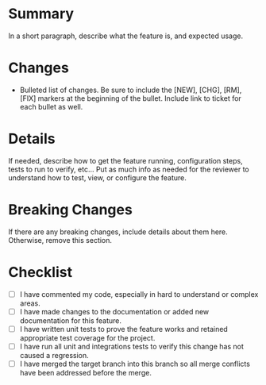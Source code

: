 # Summary

In a short paragraph, describe what the feature is, and expected usage.

# Changes

* Bulleted list of changes. Be sure to include the [NEW], [CHG], [RM], [FIX] markers at the beginning of the bullet. Include link to ticket for each bullet as well.

# Details

If needed, describe how to get the feature running, configuration steps, tests to run to verify, etc...
Put as much info as needed for the reviewer to understand how to test, view, or configure the feature.

# Breaking Changes

If there are any breaking changes, include details about them here. Otherwise, remove this section.

# Checklist

- [ ] I have commented my code, especially in hard to understand or complex areas.
- [ ] I have made changes to the documentation or added new documentation for this feature.
- [ ] I have written unit tests to prove the feature works and retained appropriate test coverage for the project.
- [ ] I have run all unit and integrations tests to verify this change has not caused a regression.
- [ ] I have merged the target branch into this branch so all merge conflicts have been addressed before the merge.